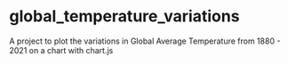 # global_temperature_variations
A project to plot the variations in Global Average Temperature from 1880 - 2021 on a chart with chart.js
